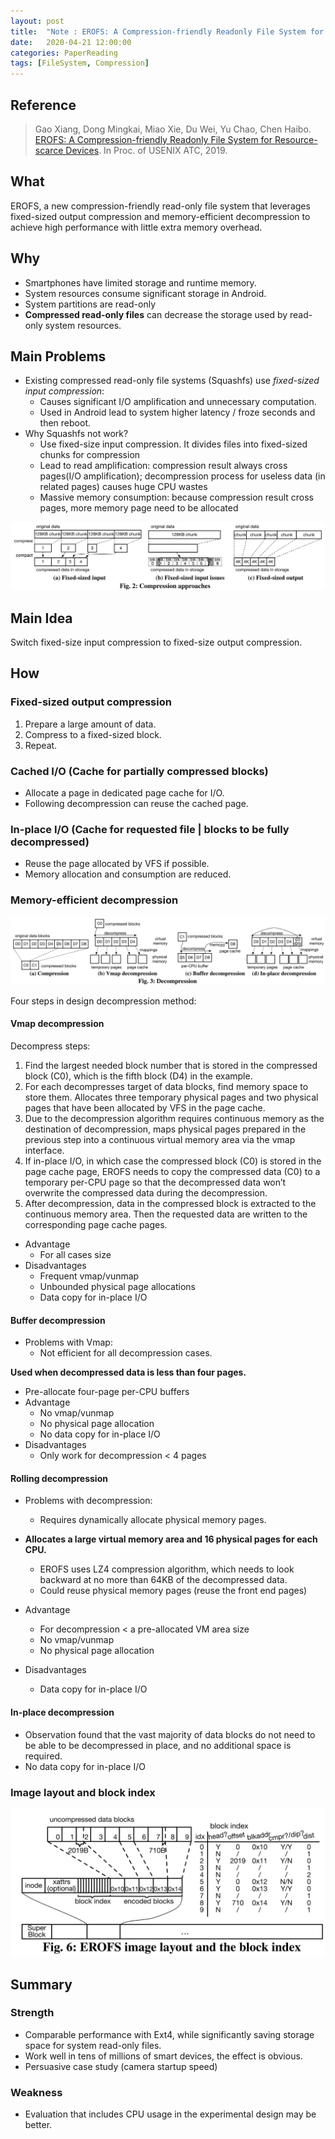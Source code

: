 ```yaml
---
layout: post
title:  "Note : EROFS: A Compression-friendly Readonly File System for Resource-scarce Devices"
date:   2020-04-21 12:00:00
categories: PaperReading
tags: [FileSystem, Compression]
---
```


## Reference

> Gao Xiang, Dong Mingkai, Miao Xie, Du Wei, Yu Chao, Chen Haibo. [EROFS: A Compression-friendly Readonly File System for Resource-scarce Devices](https://www.usenix.org/system/files/atc19-gao.pdf). In Proc. of USENIX ATC, 2019.

## What

EROFS, a new compression-friendly read-only file system that leverages fixed-sized output compression and memory-efficient decompression to achieve high performance with little extra memory overhead.

<!-- more -->

## Why

* Smartphones have limited storage and runtime memory.
* System resources consume significant storage in Android.
* System partitions are read-only
* **Compressed read-only files** can decrease the storage used by read-only system resources.

## Main Problems

* Existing compressed read-only file systems (Squashfs) use *fixed-sized input compression*:
    * Causes significant I/O amplification and unnecessary computation.
    * Used in Android lead to system higher latency / froze seconds and then reboot.
* Why Squashfs not work?
    * Use fixed-size input compression. It divides files into fixed-sized chunks for compression
    * Lead to read amplification: compression result always cross pages(I/O amplification); decompression process for useless data (in related pages) causes huge CPU wastes
    * Massive memory consumption: because compression result cross pages, more memory page need to be allocated
  
![Compression](./img/paperReading/EROFS-Compression.JPG)

## Main Idea

Switch fixed-size input compression to fixed-size output compression.

## How

### Fixed-sized output compression

1. Prepare a large amount of data.
2. Compress to a fixed-sized block.
3. Repeat.

### Cached I/O (Cache for partially compressed blocks)

* Allocate a page in dedicated page cache for I/O.
* Following decompression can reuse the cached page.

### In-place I/O (Cache for requested file | blocks to be fully decompressed)

* Reuse the page allocated by VFS if possible.
* Memory allocation and consumption are reduced.

### Memory-efficient decompression

![Decompression](./img/paperReading/EROFS-Decompression.JPG)

Four steps in design decompression method:

#### Vmap decompression

Decompress steps:

1. Find the largest needed block number that is stored in the compressed block (C0), which is the fifth block (D4) in the example.
2. For each decompresses target of data blocks, find memory space to store them. Allocates three temporary physical pages and two physical pages that have been allocated by VFS in the page cache.
3. Due to the decompression algorithm requires continuous memory as the destination of decompression, maps physical pages prepared in the previous step into a continuous virtual memory area via the vmap interface.
4. If in-place I/O, in which case the compressed block (C0) is stored in the page cache page, EROFS needs to copy the compressed data (C0) to a temporary per-CPU page so that the decompressed data won’t overwrite the compressed data during the decompression.
5. After decompression, data in the compressed block is extracted to the continuous memory area. Then the requested data are written to the corresponding page cache pages.

* Advantage
  * For all cases size
* Disadvantages
  * Frequent vmap/vunmap
  * Unbounded physical page allocations
  * Data copy for in-place I/O

#### Buffer decompression

* Problems with Vmap:
  * Not efficient for all decompression cases.

**Used when decompressed data is less than four pages.**

* Pre-allocate four-page per-CPU buffers
* Advantage
  * No vmap/vunmap
  * No physical page allocation
  * No data copy for in-place I/O
* Disadvantages
  * Only work for decompression < 4 pages

#### Rolling decompression

* Problems with decompression:
  * Requires dynamically allocate physical memory pages.
  
* **Allocates a large virtual memory area and 16 physical pages for each CPU.**
    * EROFS uses LZ4 compression algorithm, which needs to look backward at no more than 64KB of the decompressed data.
    * Could reuse physical memory pages (reuse the front end pages)

* Advantage
    * For decompression < a pre-allocated VM area size
    * No vmap/vunmap
    * No physical page allocation
* Disadvantages
  * Data copy for in-place I/O

#### In-place decompression

* Observation found that the vast majority of data blocks do not need to be able to be decompressed in place, and no additional space is required.
* No data copy for in-place I/O

### Image layout and block index

![Image Layout](./img/paperReading/EROFS-Layout.JPG)

## Summary

### Strength

* Comparable performance with Ext4, while significantly saving storage space for system read-only files.
* Work well in tens of millions of smart devices, the effect is obvious.
* Persuasive case study (camera startup speed)

### Weakness

* Evaluation that includes CPU usage in the experimental design may be better.
